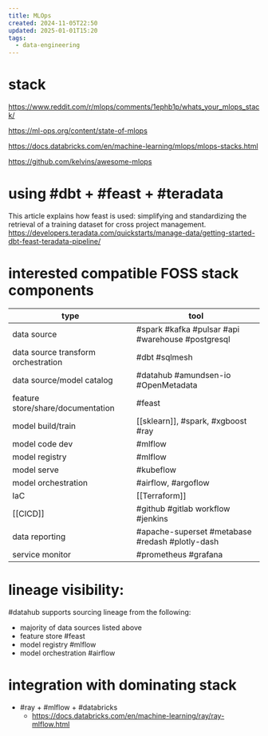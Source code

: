 ```yaml
---
title: MLOps
created: 2024-11-05T22:50
updated: 2025-01-01T15:20
tags:
  - data-engineering
---
```


# stack
https://www.reddit.com/r/mlops/comments/1ephb1p/whats_your_mlops_stack/

https://ml-ops.org/content/state-of-mlops

https://docs.databricks.com/en/machine-learning/mlops/mlops-stacks.html

https://github.com/kelvins/awesome-mlops


# using #dbt + #feast + #teradata
This article explains how feast is used: simplifying and standardizing the retrieval of a training dataset for cross project management.
https://developers.teradata.com/quickstarts/manage-data/getting-started-dbt-feast-teradata-pipeline/

# interested compatible FOSS stack components

| type                                | tool                                              |
| ----------------------------------- | ------------------------------------------------- |
| data source                         | #spark #kafka #pulsar #api #warehouse #postgresql |
| data source transform orchestration | #dbt #sqlmesh                                     |
| data source/model catalog           | #datahub #amundsen-io #OpenMetadata               |
| feature store/share/documentation   | #feast                                            |
| model build/train                   | [[sklearn]], #spark, #xgboost #ray                |
| model code dev                      | #mlflow                                           |
| model registry                      | #mlflow                                           |
| model serve                         | #kubeflow                                         |
| model orchestration                 | #airflow, #argoflow                               |
| IaC                                 | [[Terraform]]                                     |
| [[CICD]]                            | #github #gitlab workflow #jenkins                 |
| data reporting                      | #apache-superset #metabase #redash #plotly-dash   |
| service monitor                     | #prometheus #grafana                              |

# lineage visibility:

#datahub supports sourcing lineage from the following:

- majority of data sources listed above
- feature store #feast
- model registry #mlflow
- model orchestration #airflow

# integration with dominating stack
- #ray + #mlflow + #databricks 
	- https://docs.databricks.com/en/machine-learning/ray/ray-mlflow.html